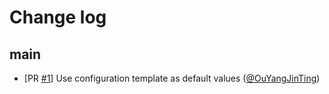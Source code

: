 # Change log

## main

- [PR [#1](https://github.com/OuYangJinTing/ar_cache/pull/1)] Use configuration template as default values ([@OuYangJinTing](https://github.com/OuYangJinTing))
